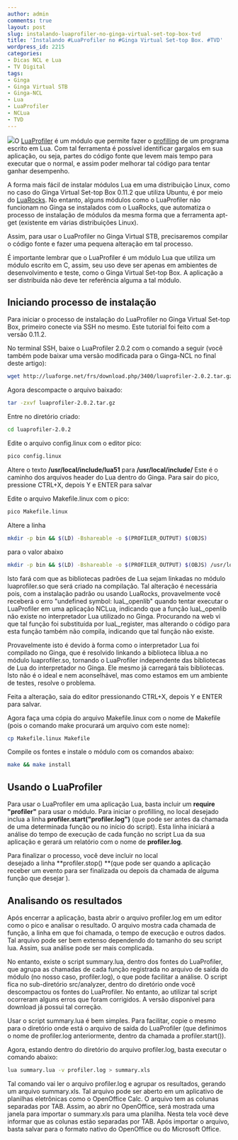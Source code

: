 ```yaml
---
author: admin
comments: true
layout: post
slug: instalando-luaprofiler-no-ginga-virtual-set-top-box-tvd
title: 'Instalando #LuaProfiler no #Ginga Virtual Set-top Box. #TVD'
wordpress_id: 2215
categories:
- Dicas NCL e Lua
- TV Digital
tags:
- Ginga
- Ginga Virtual STB
- Ginga-NCL
- Lua
- LuaProfiler
- NCLua
- TVD
---
```


[![](http://manoelcampos.com/wp-content/uploads/luaprofiler.png)](http://manoelcampos.com/wp-content/uploads/luaprofiler.png)O [LuaProfiler](http://luaprofiler.luaforge.net) é um módulo que permite fazer o [profilling](http://en.wikipedia.org/wiki/Profiling_(computer_programming)) de um programa escrito em Lua. Com tal ferramenta é possível identificar gargalos em sua aplicação, ou seja, partes do código fonte que levem mais tempo para executar que o normal, e assim poder melhorar tal código para tentar ganhar desempenho.

A forma mais fácil de instalar módulos Lua em uma distribuição Linux, como no caso do Ginga Virtual Set-top Box 0.11.2 que utiliza Ubuntu, é por meio do [LuaRocks](http://luarocks.org). No entanto, alguns módulos como o LuaProfiler não funcionam no Ginga se instalados com o LuaRocks, que automatiza o processo de instalação de módulos da mesma forma que a ferramenta apt-get (existente em várias distribuições Linux).

Assim, para usar o LuaProfiler no Ginga Virtual STB, precisaremos compilar o código fonte e fazer uma pequena alteração em tal processo.

É importante lembrar que o LuaProfiler é um módulo Lua que utiliza um módulo escrito em C, assim, seu uso deve ser apenas em ambientes de desenvolvimento e teste, como o Ginga Virtual Set-top Box. A aplicação a ser distribuída não deve ter referência alguma a tal módulo.


## Iniciando processo de instalação

Para iniciar o processo de instalação do LuaProfiler no Ginga Virtual Set-top Box, primeiro conecte via SSH no mesmo. Este tutorial foi feito com a versão 0.11.2.

No terminal SSH, baixe o LuaProfiler 2.0.2 com o comando a seguir (você também pode baixar uma versão modificada para o Ginga-NCL no final deste artigo):

```bash
wget http://luaforge.net/frs/download.php/3400/luaprofiler-2.0.2.tar.gz
```

Agora descompacte o arquivo baixado:

```bash
tar -zxvf luaprofiler-2.0.2.tar.gz
```

Entre no diretório criado:

```bash
cd luaprofiler-2.0.2
```

Edite o arquivo config.linux com o editor pico:

```bash
pico config.linux
```

Altere o texto **/usr/local/include/lua51** para **/usr/local/include/**
Este é o caminho dos arquivos header do Lua dentro do Ginga.
Para sair do pico, pressione CTRL+X, depois Y e ENTER para salvar

Edite o arquivo Makefile.linux com o pico:

```bash
pico Makefile.linux
```

Altere a linha

```bash
mkdir -p bin && $(LD) -Bshareable -o $(PROFILER_OUTPUT) $(OBJS)
```

para o valor abaixo

```bash
mkdir -p bin && $(LD) -Bshareable -o $(PROFILER_OUTPUT) $(OBJS) /usr/local/lib/liblua.a
```

Isto fará com que as bibliotecas padrões de Lua sejam linkadas no módulo luaprofiler.so que será criado na compilação.
Tal alteração é necessária pois, com a instalação padrão ou usando LuaRocks, provavelmente você receberá o erro "undefined symbol: luaL_openlib" quando tentar executar o LuaProfiler em uma aplicação NCLua, indicando que a função luaL_openlib não existe no interpretador Lua utilizado no Ginga. Procurando na web vi que tal função foi substituída por luaL_register, mas alterando o código para esta função também não compila, indicando que tal função não existe.

Provavelmente isto é devido à forma como o interpretador Lua foi compilado no Ginga, que é resolvido linkando a biblioteca liblua.a no módulo luaprofiler.so, tornando o LuaProfiler independente das bibliotecas de Lua do interpretador no Ginga. Ele mesmo já carregará tais bibliotecas. Isto não é o ideal e nem aconselhável, mas como estamos em um ambiente de testes, resolve o problema.

Feita a alteração, saia do editor pressionando CTRL+X, depois Y e ENTER para salvar.

Agora faça uma cópia do arquivo Makefile.linux com o nome de Makefile (pois o comando make procurará um arquivo com este nome):

```bash
cp Makefile.linux Makefile
```

Compile os fontes e instale o módulo com os comandos abaixo:

```bash
make && make install
```

## Usando o LuaProfiler

Para usar o LuaProfiler em uma aplicação Lua, basta incluir um **require "profiler"** para usar o módulo. Para iniciar o profilling, no local desejado inclua a linha **profiler.start("profiler.log")** (que pode ser antes da chamada de uma determinada função ou no início do script). Esta linha iniciará a análise do tempo de execução de cada função no script Lua da sua aplicação e gerará um relatório com o nome de **profiler.log**.

Para finalizar o processo, você deve incluir no local desejado a linha **profiler.stop() **(que pode ser quando a aplicação receber um evento para ser finalizada ou depois da chamada de alguma função que desejar ).

## Analisando os resultados

Após encerrar a aplicação, basta abrir o arquivo profiler.log em um editor como o pico e analisar o resultado. O arquivo mostra cada chamada de função, a linha em que foi chamada, o tempo de execução e outros dados. Tal arquivo pode ser bem extenso dependendo do tamanho do seu script lua. Assim, sua análise pode ser mais complicada.

No entanto, existe o script summary.lua, dentro dos fontes do LuaProfiler, que agrupa as chamadas de cada função registrada no arquivo de saída do módulo (no nosso caso, profiler.log), o que pode facilitar a análise. O script fica no sub-diretório src/analyzer, dentro do diretório onde você descompactou os fontes do LuaProfiler. No entanto, ao utilizar tal script ocorreram alguns erros que foram corrigidos. A versão disponível para download já possui tal correção.

Usar o script summary.lua é bem simples. Para facilitar, copie o mesmo para o diretório onde está o arquivo de saída do LuaProfiler (que definimos o nome de profiler.log anteriormente, dentro da chamada a profiler.start()).

Agora, estando dentro do diretório do arquivo profiler.log, basta executar o comando abaixo:

```bash
lua summary.lua -v profiler.log > summary.xls
```

Tal comando vai ler o arquivo profiler.log e agrupar os resultados, gerando um arquivo summary.xls. Tal arquivo pode ser aberto em um aplicativo de planilhas eletrônicas como o OpenOffice Calc. O arquivo tem as colunas separadas por TAB. Assim, ao abrir no OpenOffice, será mostrada uma janela para importar o summary.xls para uma planilha. Nesta tela você deve informar que as colunas estão separadas por TAB. Após importar o arquivo, basta salvar para o formato nativo do OpenOffice ou do Microsoft Office.
